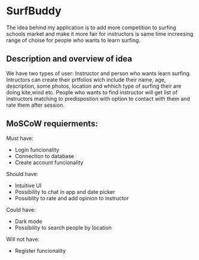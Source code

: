 # SurfBuddy
The idea behind my application is to add more competition to surfing schools market and make it more fair for instructors is same time increesing range of choise for people who wants to learn surfing. 

## Description and overview of idea
 
We have two types of user: Instructor and person who wants learn surfing. 
Intructors can create their prtfolios wich include their name, age, description, some photos, location and whhich type of surfing their are doing kite,wind etc. 
People who wants to find instructor will get list of instructors matching to predispostion with option to contact with them and rate them after session.

## MoSCoW requierments:

Must have:
- Login funcionality
- Connection to database
- Create account funcionality


Should have:
- Intuitive UI
- Possibility to chat in app and date picker
- Possiblity to rate and add opinion to instructor

Could have:
- Dark mode
- Possibility to search people by location

Will not have:
- Register funcionality
